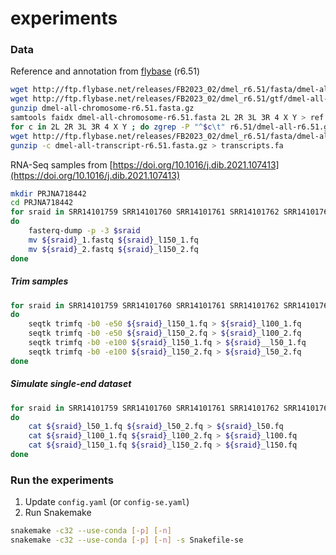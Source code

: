 # experiments

### Data
Reference and annotation from [flybase](https://flybase.org/) (r6.51)
``` sh
wget http://ftp.flybase.net/releases/FB2023_02/dmel_r6.51/fasta/dmel-all-chromosome-r6.51.fasta.gz
wget http://ftp.flybase.net/releases/FB2023_02/dmel_r6.51/gtf/dmel-all-r6.51.gtf.gz
gunzip dmel-all-chromosome-r6.51.fasta.gz
samtools faidx dmel-all-chromosome-r6.51.fasta 2L 2R 3L 3R 4 X Y > ref.chroms.fa
for c in 2L 2R 3L 3R 4 X Y ; do zgrep -P "^$c\t" r6.51/dmel-all-r6.51.gtf.gz ; done > genes.chroms.gtf
wget http://ftp.flybase.net/releases/FB2023_02/dmel_r6.51/fasta/dmel-all-transcript-r6.51.fasta.gz
gunzip -c dmel-all-transcript-r6.51.fasta.gz > transcripts.fa
```

RNA-Seq samples from [https://doi.org/10.1016/j.dib.2021.107413](https://doi.org/10.1016/j.dib.2021.107413)
``` sh
mkdir PRJNA718442
cd PRJNA718442
for sraid in SRR14101759 SRR14101760 SRR14101761 SRR14101762 SRR14101763 SRR14101764
do
    fasterq-dump -p -3 $sraid
    mv ${sraid}_1.fastq ${sraid}_l150_1.fq
    mv ${sraid}_2.fastq ${sraid}_l150_2.fq
done
```

##### Trim samples
```sh
for sraid in SRR14101759 SRR14101760 SRR14101761 SRR14101762 SRR14101763 SRR14101764
do
    seqtk trimfq -b0 -e50 ${sraid}_l150_1.fq > ${sraid}_l100_1.fq
    seqtk trimfq -b0 -e50 ${sraid}_l150_2.fq > ${sraid}_l100_2.fq
    seqtk trimfq -b0 -e100 ${sraid}_l150_1.fq > ${sraid}__l50_1.fq
    seqtk trimfq -b0 -e100 ${sraid}_l150_2.fq > ${sraid}_l50_2.fq
done 
```

##### Simulate single-end dataset
``` sh
for sraid in SRR14101759 SRR14101760 SRR14101761 SRR14101762 SRR14101763 SRR14101764
do
    cat ${sraid}_l50_1.fq ${sraid}_l50_2.fq > ${sraid}_l50.fq
    cat ${sraid}_l100_1.fq ${sraid}_l100_2.fq > ${sraid}_l100.fq
    cat ${sraid}_l150_1.fq ${sraid}_l150_2.fq > ${sraid}_l150.fq
done
```

### Run the experiments
1. Update `config.yaml` (or `config-se.yaml`)
2. Run Snakemake
``` sh
snakemake -c32 --use-conda [-p] [-n]
snakemake -c32 --use-conda [-p] [-n] -s Snakefile-se
```
